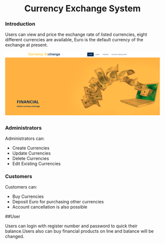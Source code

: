 <h1 align="center">Currency Exchange System</h1>

### Introduction
Users can view and price the exchange rate of listed currencies, eight different currencies are available, Euro is the default currency of the exchange at present.

![alttext](/READMEimages/currencyExchange1.PNG)
### Administrators
Administrators can:
* Create Currencies
* Update Currencies
* Delete Currencies
* Edit Existing Currencies

### Customers
Customers can:
* Buy Currencies
* Deposit Euro for purchasing other currencies
* Account cancellation is also possible 

##User

Users can login with register number and password to quick their balance.Users also can buy financial products on line and balance will be changed.
